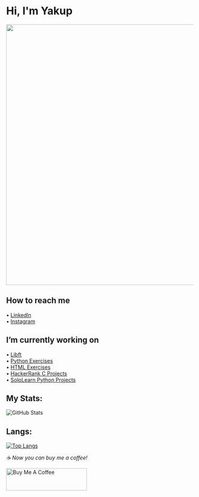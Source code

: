 # Hi, I'm Yakup


<img src="https://user-images.githubusercontent.com/73075252/160915038-e8745e33-befd-4043-8bcf-7fc1d9bdd158.png" width="700">


## How to reach me <br>
• [Linkedln](https://www.linkedin.com/in/yakup-açış-aa77751ab/) <br>
• [Instagram](https://www.instagram.com/yakupacs/) <br>


## I’m currently working on <br>
• [Libft](https://github.com/Yakupacs/Libft) <br>
• [Python Exercises](https://github.com/Yakupacs/Python-Cursus-BTK.git) <br>
• [HTML Exercises](https://github.com/Yakupacs/HTML-Cursus-BTK) <br>
• [HackerRank C Projects](https://github.com/Yakupacs/HackerRank-C-Projects) <br> 
• [SoloLearn Python Projects](https://github.com/Yakupacs/SoloLearn-Python) <br>


## My Stats:
![GitHub Stats](https://github-readme-stats.vercel.app/api?username=Yakupacs&theme=radical)


## Langs:
[![Top Langs](https://github-readme-stats.vercel.app/api/top-langs/?username=yakupacs&layout=compact)](https://github.com/yakupacs)




 *☕️ Now you can buy me a coffee!*
 
<a href="https://www.buymeacoffee.com/yakupacs" target="_blank"><img src="https://cdn.buymeacoffee.com/buttons/v2/default-yellow.png" alt="Buy Me A Coffee" style="height: 60px !important;width: 217px !important;" ></a>
